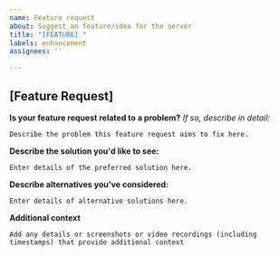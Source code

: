 ```yaml
---
name: Feature request
about: Suggest an feature/idea for the server
title: "[FEATURE] "
labels: enhancement
assignees: ''

---
```


## [Feature Request]

**Is your feature request related to a problem?** *If so, describe in detail:*

    Describe the problem this feature request aims to fix here.

**Describe the solution you'd like to see:**

    Enter details of the preferred solution here.

**Describe alternatives you've considered:**

    Enter details of alternative solutions here.

**Additional context**

    Add any details or screenshots or video recordings (including timestamps) that provide additional context
